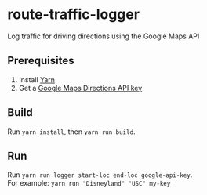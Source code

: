 # route-traffic-logger
Log traffic for driving directions using the Google Maps API

## Prerequisites

1. Install [Yarn](https://yarnpkg.com)
1. Get a [Google Maps Directions API key](https://developers.google.com/maps/documentation/directions/start#get-a-key)

## Build

Run `yarn install`, then `yarn run build`.

## Run

Run `yarn run logger start-loc end-loc google-api-key`.  
For example: `yarn run "Disneyland" "USC" my-key`
